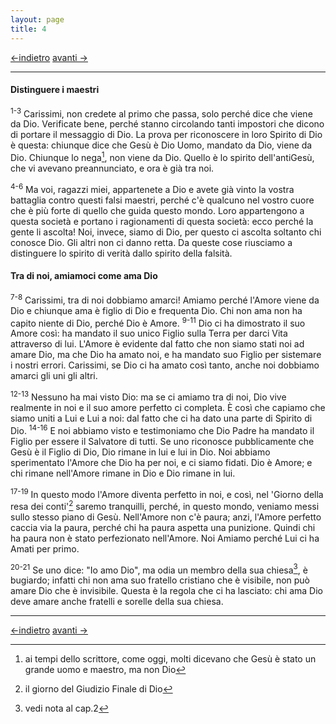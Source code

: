 ```yaml
---
layout: page
title: 4
---
```

[<-indietro](gv03.html) [avanti ->](gv05.html)

--------------------------------
#### Distinguere i maestri

<sup>1-3</sup> Carissimi, non credete al primo che passa, solo perché
dice che viene da Dio. Verificate bene, perché stanno circolando tanti
impostori che dicono di portare il messaggio di Dio. La prova per
riconoscere in loro Spirito di Dio è questa: chiunque dice che Gesù è
Dio Uomo, mandato da Dio, viene da Dio. Chiunque lo nega[^1], non viene
da Dio. Quello è lo spirito dell'antiGesù, che vi avevano preannunciato,
e ora è già tra noi.

<sup>4-6</sup> Ma voi, ragazzi miei, appartenete a Dio e avete già vinto
la vostra battaglia contro questi falsi maestri, perché c'è qualcuno nel
vostro cuore che è più forte di quello che guida questo mondo. Loro
appartengono a questa società e portano i ragionamenti di questa
società: ecco perché la gente li ascolta! Noi, invece, siamo di Dio, per
questo ci ascolta soltanto chi conosce Dio. Gli altri non ci danno
retta. Da queste cose riusciamo a distinguere lo spirito di verità dallo
spirito della falsità.

#### Tra di noi, amiamoci come ama Dio

<sup>7-8</sup> Carissimi, tra di noi dobbiamo amarci! Amiamo perché
l'Amore viene da Dio e chiunque ama è figlio di Dio e frequenta Dio. Chi
non ama non ha capito niente di Dio, perché Dio è Amore. <sup>9-11</sup>
Dio ci ha dimostrato il suo Amore così: ha mandato il suo unico Figlio
sulla Terra per darci Vita attraverso di lui. L'Amore è evidente dal
fatto che non siamo stati noi ad amare Dio, ma che Dio ha amato noi, e
ha mandato suo Figlio per sistemare i nostri errori. Carissimi, se Dio
ci ha amato così tanto, anche noi dobbiamo amarci gli uni gli altri.

<sup>12-13</sup> Nessuno ha mai visto Dio: ma se ci amiamo tra di noi,
Dio vive realmente in noi e il suo amore perfetto ci completa. È così
che capiamo che siamo uniti a Lui e Lui a noi: dal fatto che ci ha dato
una parte di Spirito di Dio. <sup>14-16</sup> E noi abbiamo visto e
testimoniamo che Dio Padre ha mandato il Figlio per essere il Salvatore
di tutti. Se uno riconosce pubblicamente che Gesù è il Figlio di Dio,
Dio rimane in lui e lui in Dio. Noi abbiamo sperimentato l'Amore che Dio
ha per noi, e ci siamo fidati. Dio è Amore; e chi rimane nell'Amore
rimane in Dio e Dio rimane in lui.

<sup>17-19</sup> In questo modo l'Amore diventa perfetto in noi, e così,
nel 'Giorno della resa dei conti'[^2] saremo tranquilli, perché, in
questo mondo, veniamo messi sullo stesso piano di Gesù. Nell'Amore non
c'è paura; anzi, l'Amore perfetto caccia via la paura, perché chi ha
paura aspetta una punizione. Quindi chi ha paura non è stato
perfezionato nell'Amore. Noi Amiamo perché Lui ci ha Amati per primo.

<sup>20-21</sup> Se uno dice: "Io amo Dio", ma odia un membro della sua
chiesa[^3], è bugiardo; infatti chi non ama suo fratello cristiano che è
visibile, non può amare Dio che è invisibile. Questa è la regola che ci
ha lasciato: chi ama Dio deve amare anche fratelli e sorelle della sua
chiesa.

[^1]: ai tempi dello scrittore, come oggi, molti dicevano che Gesù è
    stato un grande uomo e maestro, ma non Dio

[^2]: il giorno del Giudizio Finale di Dio

[^3]: vedi nota al cap.2

---------------------------------------
[<-indietro](1gv03.html) [avanti ->](1gv05.html)
